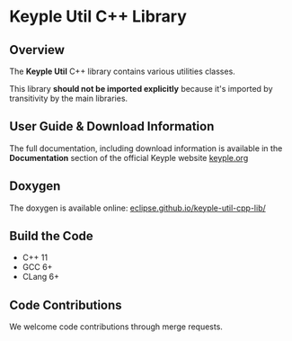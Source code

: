 # Keyple Util C++ Library

## Overview

The **Keyple Util** C++ library contains various utilities classes.

This library **should not be imported explicitly** because it's imported by transitivity by the main libraries.

## User Guide & Download Information

The full documentation, including download information is available in the **Documentation** section of the official Keyple website [keyple.org](https://keyple.org)

## Doxygen

The doxygen is available online: [eclipse.github.io/keyple-util-cpp-lib/](https://eclipse.github.io/keyple-util-cpp-lib/)

## Build the Code

* C++ 11
* GCC 6+
* CLang 6+

## Code Contributions

We welcome code contributions through merge requests.